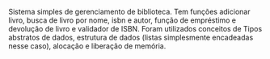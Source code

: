 Sistema simples de gerenciamento de biblioteca.
Tem funções adicionar livro, busca de livro por nome, isbn e autor, função de empréstimo e devolução de livro e validador de ISBN.
Foram utilizados conceitos de Tipos abstratos de dados, estrutura de dados (listas simplesmente encadeadas nesse caso), alocação e liberação de memória. 
